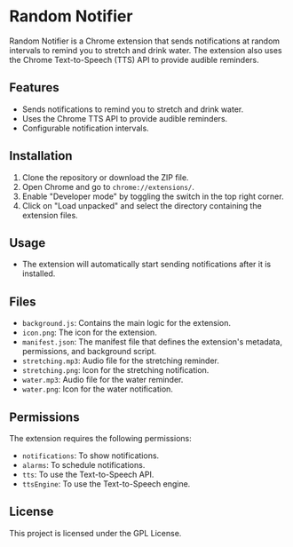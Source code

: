 # Random Notifier

Random Notifier is a Chrome extension that sends notifications at random intervals to remind you to stretch and drink water. The extension also uses the Chrome Text-to-Speech (TTS) API to provide audible reminders.

## Features

- Sends notifications to remind you to stretch and drink water.
- Uses the Chrome TTS API to provide audible reminders.
- Configurable notification intervals.

## Installation

1. Clone the repository or download the ZIP file.
2. Open Chrome and go to `chrome://extensions/`.
3. Enable "Developer mode" by toggling the switch in the top right corner.
4. Click on "Load unpacked" and select the directory containing the extension files.

## Usage

- The extension will automatically start sending notifications after it is installed.

## Files

- `background.js`: Contains the main logic for the extension.
- `icon.png`: The icon for the extension.
- `manifest.json`: The manifest file that defines the extension's metadata, permissions, and background script.
- `stretching.mp3`: Audio file for the stretching reminder.
- `stretching.png`: Icon for the stretching notification.
- `water.mp3`: Audio file for the water reminder.
- `water.png`: Icon for the water notification.

## Permissions

The extension requires the following permissions:

- `notifications`: To show notifications.
- `alarms`: To schedule notifications.
- `tts`: To use the Text-to-Speech API.
- `ttsEngine`: To use the Text-to-Speech engine.

## License

This project is licensed under the GPL License.